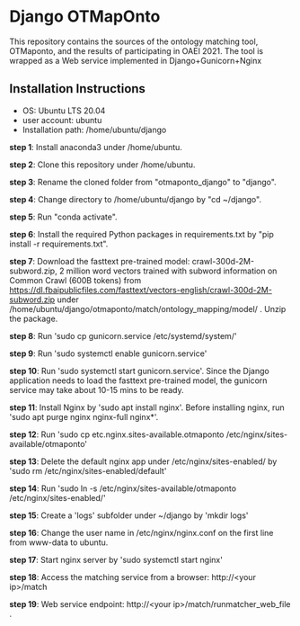 # Django OTMapOnto
This repository contains the sources of the ontology matching 
tool, OTMaponto, and the results of participating in OAEI 2021. The tool is wrapped as a Web service implemented in Django+Gunicorn+Nginx

## Installation Instructions
* OS: Ubuntu LTS 20.04
* user account: ubuntu
* Installation path: /home/ubuntu/django

**step 1**: Install anaconda3 under /home/ubuntu.

**step 2**: Clone this repository under /home/ubuntu.

**step 3**: Rename the cloned folder from "otmaponto_django" to "django".

**step 4**: Change directory to /home/ubuntu/django by "cd ~/django".

**step 5**: Run "conda activate".

**step 6**: Install the required Python packages in requirements.txt by "pip install -r requirements.txt".

**step 7**: Download the fasttext pre-trained model: crawl-300d-2M-subword.zip, 2 million word vectors trained with subword information on Common Crawl (600B tokens) from 
https://dl.fbaipublicfiles.com/fasttext/vectors-english/crawl-300d-2M-subword.zip under /home/ubuntu/django/otmaponto/match/ontology_mapping/model/ . Unzip the package.

**step 8**: Run 'sudo cp gunicorn.service /etc/systemd/system/' 

**step 9**: Run 'sudo systemctl enable gunicorn.service'

**step 10**: Run 'sudo systemctl start gunicorn.service'. Since the Django application needs to load the fasttext pre-trained model, the gunicorn service may take about 10-15 mins to be ready.

**step 11**: Install Nginx by 'sudo apt install nginx'. Before installing nginx, run 'sudo apt purge nginx nginx-full nginx*'.

**step 12**: Run 'sudo cp etc.nginx.sites-available.otmaponto /etc/nginx/sites-available/otmaponto'

**step 13**: Delete the default nginx app under /etc/nginx/sites-enabled/ by 'sudo rm /etc/nginx/sites-enabled/default'

**step 14**: Run 'sudo ln -s /etc/nginx/sites-available/otmaponto /etc/nginx/sites-enabled/'

**step 15**: Create a 'logs' subfolder under ~/django by 'mkdir logs'

**step 16**: Change the user name in /etc/nginx/nginx.conf on the first line from www-data to ubuntu.

**step 17**: Start nginx server by 'sudo systemctl start nginx'

**step 18**: Access the matching service from a browser: http://\<your ip\>/match
  
**step 19**: Web service endpoint: http://\<your ip\>/match/runmatcher_web_file .


